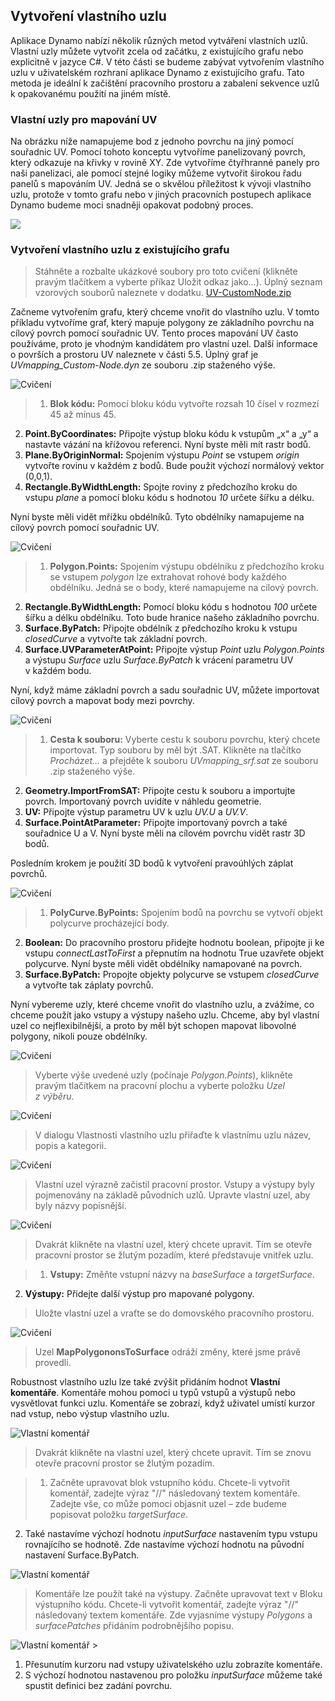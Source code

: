 

## Vytvoření vlastního uzlu

Aplikace Dynamo nabízí několik různých metod vytváření vlastních uzlů. Vlastní uzly můžete vytvořit zcela od začátku, z existujícího grafu nebo explicitně v jazyce C#. V této části se budeme zabývat vytvořením vlastního uzlu v uživatelském rozhraní aplikace Dynamo z existujícího grafu. Tato metoda je ideální k začištění pracovního prostoru a zabalení sekvence uzlů k opakovanému použití na jiném místě.

### Vlastní uzly pro mapování UV

Na obrázku níže namapujeme bod z jednoho povrchu na jiný pomocí souřadnic UV. Pomocí tohoto konceptu vytvoříme panelizovaný povrch, který odkazuje na křivky v rovině XY. Zde vytvoříme čtyřhranné panely pro naši panelizaci, ale pomocí stejné logiky můžeme vytvořit širokou řadu panelů s mapováním UV. Jedná se o skvělou příležitost k vývoji vlastního uzlu, protože v tomto grafu nebo v jiných pracovních postupech aplikace Dynamo budeme moci snadněji opakovat podobný proces.

![](images/10-2/uvMap2-01-01.jpg)

### Vytvoření vlastního uzlu z existujícího grafu

> Stáhněte a rozbalte ukázkové soubory pro toto cvičení (klikněte pravým tlačítkem a vyberte příkaz Uložit odkaz jako...). Úplný seznam vzorových souborů naleznete v dodatku. [UV-CustomNode.zip](datasets/10-2/UV-CustomNode.zip)

Začneme vytvořením grafu, který chceme vnořit do vlastního uzlu. V tomto příkladu vytvoříme graf, který mapuje polygony ze základního povrchu na cílový povrch pomocí souřadnic UV. Tento proces mapování UV často používáme, proto je vhodným kandidátem pro vlastní uzel. Další informace o površích a prostoru UV naleznete v části 5.5. Úplný graf je *UVmapping_Custom-Node.dyn* ze souboru .zip staženého výše.

![Cvičení](images/10-2/UVmapping01.jpg)

> 1. **Blok kódu:** Pomocí bloku kódu vytvořte rozsah 10 čísel v rozmezí 45 až mínus 45.
2. **Point.ByCoordinates:** Připojte výstup bloku kódu k vstupům „x“ a „y“ a nastavte vázání na křížovou referenci. Nyní byste měli mít rastr bodů.
3. **Plane.ByOriginNormal:** Spojením výstupu *Point* se vstupem *origin* vytvořte rovinu v každém z bodů. Bude použit výchozí normálový vektor (0,0,1).
4. **Rectangle.ByWidthLength:** Spojte roviny z předchozího kroku do vstupu *plane* a pomocí bloku kódu s hodnotou *10* určete šířku a délku.

Nyní byste měli vidět mřížku obdélníků. Tyto obdélníky namapujeme na cílový povrch pomocí souřadnic UV.

![Cvičení](images/10-2/UVmapping02.jpg)

> 1. **Polygon.Points:** Spojením výstupu obdélníku z předchozího kroku se vstupem *polygon* lze extrahovat rohové body každého obdélníku. Jedná se o body, které namapujeme na cílový povrch.
2. **Rectangle.ByWidthLength:** Pomocí bloku kódu s hodnotou *100* určete šířku a délku obdélníku. Toto bude hranice našeho základního povrchu.
3. **Surface.ByPatch:** Připojte obdélník z předchozího kroku k vstupu *closedCurve* a vytvořte tak základní povrch.
4. **Surface.UVParameterAtPoint:** Připojte výstup *Point* uzlu *Polygon.Points* a výstupu *Surface* uzlu *Surface.ByPatch* k vrácení parametru UV v každém bodu.

Nyní, když máme základní povrch a sadu souřadnic UV, můžete importovat cílový povrch a mapovat body mezi povrchy.

![Cvičení](images/10-2/UVmapping03.jpg)

> 1. **Cesta k souboru:** Vyberte cestu k souboru povrchu, který chcete importovat. Typ souboru by měl být .SAT. Klikněte na tlačítko *Procházet...* a přejděte k souboru *UVmapping_srf.sat* ze souboru .zip staženého výše.
2. **Geometry.ImportFromSAT:** Připojte cestu k souboru a importujte povrch. Importovaný povrch uvidíte v náhledu geometrie.
3. **UV:** Připojte výstup parametru UV k uzlu *UV.U* a *UV.V*.
4. **Surface.PointAtParameter:** Připojte importovaný povrch a také souřadnice U a V. Nyní byste měli na cílovém povrchu vidět rastr 3D bodů.

Posledním krokem je použití 3D bodů k vytvoření pravoúhlých záplat povrchů.

![Cvičení](images/10-2/UVmapping04.jpg)

> 1. **PolyCurve.ByPoints:** Spojením bodů na povrchu se vytvoří objekt polycurve procházející body.
2. **Boolean:** Do pracovního prostoru přidejte hodnotu boolean, připojte ji ke vstupu *connectLastToFirst* a přepnutím na hodnotu True uzavřete objekt polycurve. Nyní byste měli vidět obdélníky namapované na povrch.
3. **Surface.ByPatch:** Propojte objekty polycurve se vstupem *closedCurve* a vytvořte tak záplaty povrchů.

Nyní vybereme uzly, které chceme vnořit do vlastního uzlu, a zvážíme, co chceme použít jako vstupy a výstupy našeho uzlu. Chceme, aby byl vlastní uzel co nejflexibilnější, a proto by měl být schopen mapovat libovolné polygony, nikoli pouze obdélníky.

![Cvičení](images/10-2/UVmapping05.jpg)

> Vyberte výše uvedené uzly (počínaje *Polygon.Points*), klikněte pravým tlačítkem na pracovní plochu a vyberte položku *Uzel z výběru*.

![Cvičení](images/10-2/UVmapping06.jpg)

> V dialogu Vlastnosti vlastního uzlu přiřaďte k vlastnímu uzlu název, popis a kategorii.

![Cvičení](images/10-2/UVmapping07.jpg)

> Vlastní uzel výrazně začistil pracovní prostor. Vstupy a výstupy byly pojmenovány na základě původních uzlů. Upravte vlastní uzel, aby byly názvy popisnější.

![Cvičení](images/10-2/UVmapping08.jpg)

> Dvakrát klikněte na vlastní uzel, který chcete upravit. Tím se otevře pracovní prostor se žlutým pozadím, které představuje vnitřek uzlu.

> 1. **Vstupy:** Změňte vstupní názvy na *baseSurface* a *targetSurface*.
2. **Výstupy:** Přidejte další výstup pro mapované polygony.
> Uložte vlastní uzel a vraťte se do domovského pracovního prostoru.

![Cvičení](images/10-2/UVmapping09.jpg)

> Uzel **MapPolygononsToSurface** odráží změny, které jsme právě provedli.

Robustnost vlastního uzlu lze také zvýšit přidáním hodnot **Vlastní komentáře**. Komentáře mohou pomoci u typů vstupů a výstupů nebo vysvětlovat funkci uzlu. Komentáře se zobrazí, když uživatel umístí kurzor nad vstup, nebo výstup vlastního uzlu.

![Vlastní komentář](images/10-2/UVmapping_Custom1.jpg)

> Dvakrát klikněte na vlastní uzel, který chcete upravit. Tím se znovu otevře pracovní prostor se žlutým pozadím.

> 1. Začněte upravovat blok vstupního kódu. Chcete-li vytvořit komentář, zadejte výraz "//" následovaný textem komentáře. Zadejte vše, co může pomoci objasnit uzel – zde budeme popisovat položku *targetSurface*.
2. Také nastavíme výchozí hodnotu *inputSurface* nastavením typu vstupu rovnajícího se hodnotě. Zde nastavíme výchozí hodnotu na původní nastavení Surface.ByPatch.

![Vlastní komentář](images/10-2/UVmapping_Custom1_.jpg)

> Komentáře lze použít také na výstupy. Začněte upravovat text v Bloku výstupního kódu. Chcete-li vytvořit komentář, zadejte výraz "//" následovaný textem komentáře. Zde vyjasníme výstupy *Polygons* a *surfacePatches* přidáním podrobnějšího popisu.

![Vlastní komentář](images/10-2/UVmapping_Custom2.jpg) >

1. Přesunutím kurzoru nad vstupy uživatelského uzlu zobrazíte komentáře.
2. S výchozí hodnotou nastavenou pro položku *inputSurface* můžeme také spustit definici bez zadání povrchu.

